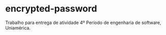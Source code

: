 # encrypted-password
Trabalho para entrega de atividade 4º Período de engenharia de software, Uniamérica. 
